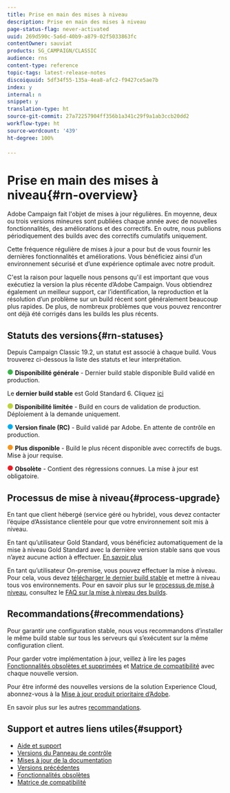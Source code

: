 ```yaml
---
title: Prise en main des mises à niveau
description: Prise en main des mises à niveau
page-status-flag: never-activated
uuid: 269d590c-5a6d-40b9-a879-02f5033863fc
contentOwner: sauviat
products: SG_CAMPAIGN/CLASSIC
audience: rns
content-type: reference
topic-tags: latest-release-notes
discoiquuid: 5df34f55-135a-4ea8-afc2-f9427ce5ae7b
index: y
internal: n
snippet: y
translation-type: ht
source-git-commit: 27a72257904ff356b1a341c29f9a1ab3ccb20dd2
workflow-type: ht
source-wordcount: '439'
ht-degree: 100%

---
```



# Prise en main des mises à niveau{#rn-overview}

Adobe Campaign fait l&#39;objet de mises à jour régulières. En moyenne, deux ou trois versions mineures sont publiées chaque année avec de nouvelles fonctionnalités, des améliorations et des correctifs. En outre, nous publions périodiquement des builds avec des correctifs cumulatifs uniquement.

Cette fréquence régulière de mises à jour a pour but de vous fournir les dernières fonctionnalités et améliorations. Vous bénéficiez ainsi d’un environnement sécurisé et d’une expérience optimale avec notre produit.

C&#39;est la raison pour laquelle nous pensons qu&#39;il est important que vous exécutiez la version la plus récente d’Adobe Campaign. Vous obtiendrez également un meilleur support, car l’identification, la reproduction et la résolution d’un problème sur un build récent sont généralement beaucoup plus rapides. De plus, de nombreux problèmes que vous pouvez rencontrer ont déjà été corrigés dans les builds les plus récents.

## Statuts des versions{#rn-statuses}

Depuis Campaign Classic 19.2, un statut est associé à chaque build. Vous trouverez ci-dessous la liste des statuts et leur interprétation.

![](assets/do-not-localize/green3.png) **Disponibilité générale** - Dernier build stable disponible Build validé en production.

Le **dernier build stable** est Gold Standard 6. Cliquez [ici](../../rn/using/gold-standard.md)

![](assets/do-not-localize/limited.png) **Disponibilité limitée** - Build en cours de validation de production. Déploiement à la demande uniquement.

![](assets/do-not-localize/blue3.png) **Version finale (RC)** - Build validé par Adobe. En attente de contrôle en production.

![](assets/do-not-localize/orange3.png) **Plus disponible** - Build le plus récent disponible avec correctifs de bugs. Mise à jour requise.

![](assets/do-not-localize/red3.png) **Obsolète** - Contient des régressions connues. La mise à jour est obligatoire.

## Processus de mise à niveau{#process-upgrade}

En tant que client hébergé (service géré ou hybride), vous devez contacter l’équipe d’Assistance clientèle pour que votre environnement soit mis à niveau.

En tant qu’utilisateur Gold Standard, vous bénéficiez automatiquement de la mise à niveau Gold Standard avec la dernière version stable sans que vous n’ayez aucune action à effectuer. [En savoir plus](https://helpx.adobe.com/fr/campaign/kb/gold-standard.html#gs-6)

En tant qu’utilisateur On-premise, vous pouvez effectuer la mise à niveau. Pour cela, vous devez [télécharger le dernier build stable](https://experience.adobe.com/#/downloads/content/software-distribution/en/campaign.html) et mettre à niveau tous vos environnements. Pour en savoir plus sur le [processus de mise à niveau](https://helpx.adobe.com/fr/campaign/kb/acc-build-upgrade.html), consultez le [FAQ sur la mise à niveau des builds](https://helpx.adobe.com/fr/campaign/kb/build-upgrade-faq.html).

## Recommandations{#recommendations}

Pour garantir une configuration stable, nous vous recommandons d’installer le même build stable sur tous les serveurs qui s’exécutent sur la même configuration client.

Pour garder votre implémentation à jour, veillez à lire les pages [Fonctionnalités obsolètes et supprimées](../../rn/using/deprecated-features.md) et [Matrice de compatibilité](../../rn/using/compatibility-matrix.md) avec chaque nouvelle version.

Pour être informé des nouvelles versions de la solution Experience Cloud, abonnez-vous à la [Mise à jour produit prioritaire d’Adobe](https://www.adobe.com/fr/subscription/priority-product-update.html).

En savoir plus sur les autres [recommandations](https://helpx.adobe.com/fr/campaign/kb/acc-build-upgrade.html#Recommendations).

## Support et autres liens utiles{#support}

* [Aide et support](https://helpx.adobe.com/fr/campaign/kb/ac-support.html#acc-support)
* [Versions du Panneau de contrôle](https://docs.adobe.com/content/help/fr-FR/control-panel/using/release-notes.html)
* [Mises à jour de la documentation](../../rn/using/documentation-updates.md)
* [Versions précédentes](../../rn/using/release--20-1.md)
* [Fonctionnalités obsolètes](../../rn/using/deprecated-features.md)
* [Matrice de compatibilité](../../rn/using/compatibility-matrix.md)

